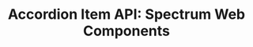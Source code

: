 ---
layout: api.njk
title: 'Accordion Item API: Spectrum Web Components'
displayName: Accordion Item
componentName: accordion-item
componentHeading: sp-accordion-item
tags:
  - component-api
---